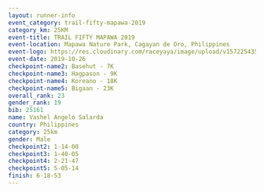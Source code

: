 ```yaml
---
layout: runner-info 
event_category: trail-fifty-mapawa-2019 
category_km: 25KM 
event-title: TRAIL FIFTY MAPAWA 2019 
event-location: Mapawa Nature Park, Cagayan de Oro, Philippines 
event-logo: https://res.cloudinary.com/raceyaya/image/upload/v1572254355/logo/trail-fifty-mapawa_fizjmb.jpg 
event-date: 2019-10-26 
checkpoint-name2: Basehut - 7K 
checkpoint-name3: Hagpason - 9K 
checkpoint-name4: Koreano - 18K 
checkpoint-name5: Bigaan - 23K 
overall_rank: 23
gender_rank: 19
bib: 25161
name: Vashel Angelo Salarda
country: Philippines
category: 25km
gender: Male
checkpoint2: 1-14-00
checkpoint3: 1-40-05
checkpoint4: 2-21-47
checkpoint5: 5-05-14
finish: 6-18-53
---
```


